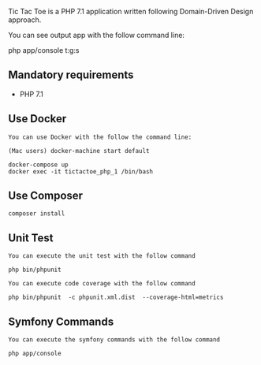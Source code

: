 
Tic Tac Toe is a PHP 7.1 application written following Domain-Driven Design approach.

You can see output app with the follow command line:

php app/console t:g:s

<!--You can see all domain events sent in the logs folder.-->

## Mandatory requirements
 
* PHP 7.1

## Use Docker 

    You can use Docker with the follow the command line:
    
    (Mac users) docker-machine start default
    
    docker-compose up
    docker exec -it tictactoe_php_1 /bin/bash

## Use Composer 

    composer install
    
## Unit Test

    You can execute the unit test with the follow command
    
    php bin/phpunit
    
    You can execute code coverage with the follow command
    
    php bin/phpunit  -c phpunit.xml.dist  --coverage-html=metrics
    
## Symfony Commands
    
    You can execute the symfony commands with the follow command
    
    php app/console
    